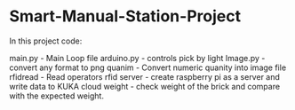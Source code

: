 # Smart-Manual-Station-Project
In this project code:

main.py - Main Loop file
arduino.py - controls pick by light
Image.py - convert any format to png 
quanim - Convert numeric quanity into image file
rfidread - Read operators rfid
server - create raspberry pi as a server and write data to KUKA cloud
weight - check weight of the brick and compare with the expected weight.

